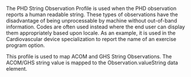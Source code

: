 The PHD String Observation Profile is used when the PHD observation reports a human readable string. These types of observations have the disadvantage of being unprocessable by machine without out-of-band information. Codes are often used instead where the end user can display them appropriately based upon locale. As an example, it is used in the Cardiovascular device specialization to report the name of an exercise program option.

This profile is used to map ACOM and GHS String Observations. The ACOM/GHS string value is mapped to the Observation.valueString data element.

